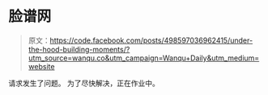 # 脸谱网

> 原文：<https://code.facebook.com/posts/498597036962415/under-the-hood-building-moments/?utm_source=wanqu.co&utm_campaign=Wanqu+Daily&utm_medium=website>

请求发生了问题。 为了尽快解决，正在作业中。